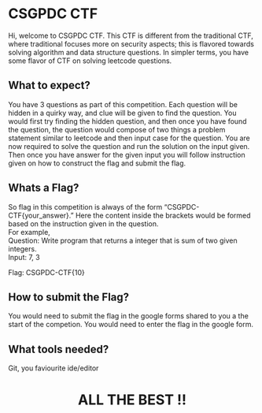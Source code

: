 # CSGPDC CTF

Hi, welcome to CSGPDC CTF. This CTF is different from the traditional CTF, where traditional focuses more on security aspects; this is flavored towards solving algorithm and data structure questions. In simpler terms, you have some flavor of CTF on solving leetcode questions.

## What to expect?
You have 3 questions as part of this competition. Each question will be hidden in a quirky way, and clue will be given to find the question. You would first try finding the hidden question, and then once you have found the question, the question would compose of two things a problem statement similar to leetcode and then input case for the question. You are now required to solve the question and run the solution on the input given. Then once you have answer for the given input you will follow instruction given on how to construct the flag and submit the flag.

## Whats a Flag?
So flag in this competition is always of the  form “CSGPDC-CTF{your_answer}.” Here the content inside the brackets would be formed based on the instruction given in the question.<br>
For example,<br>
Question: Write program that returns a integer that is sum of two given
integers.<br>
Input:  7, 3

Flag: CSGPDC-CTF{10}


## How to submit the Flag?
You would need to submit the flag in the google forms shared to you a the start of the competion. You would need to enter the flag in the google form.

## What tools needed?
Git, you faviourite ide/editor

<h1 style="text-align:center"> ALL THE BEST !! </h1>
